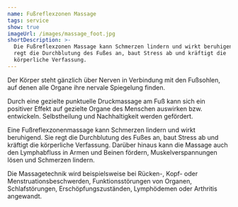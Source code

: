 ```yaml
---
name: Fußreflexzonen Massage
tags: service
show: true
imageUrl: /images/massage_foot.jpg
shortDescription: >-
  Die Fußreflexzonen Massage kann Schmerzen lindern und wirkt beruhigend. Sie
  regt die Durchblutung des Fußes an, baut Stress ab und kräftigt die
  körperliche Verfassung.
---
```

Der Körper steht gänzlich über Nerven in Verbindung mit den Fußsohlen, auf denen alle Organe ihre nervale Spiegelung finden.

Durch eine gezielte punktuelle Druckmassage am Fuß kann sich ein positiver Effekt auf gezielte Organe des Menschen auswirken bzw. entwickeln. Selbstheilung und Nachhaltigkeit werden gefördert.

Eine Fußreflexzonenmassage kann Schmerzen lindern und wirkt beruhigend. Sie regt die Durchblutung des Fußes an, baut Stress ab und kräftigt die körperliche Verfassung. Darüber hinaus kann die Massage auch den Lymphabfluss in Armen und Beinen fördern, Muskelverspannungen lösen und Schmerzen lindern.

Die Massagetechnik wird beispielsweise bei Rücken-, Kopf- oder Menstruationsbeschwerden, Funktionsstörungen von Organen, Schlafstörungen, Erschöpfungszuständen, Lymphödemen oder Arthritis angewandt.
